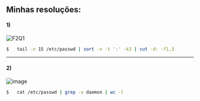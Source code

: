 ## Minhas resoluções:

#### 1)

![F2Q1](https://user-images.githubusercontent.com/83923976/186946343-3bcc0478-0a24-497c-9f60-ce8d1dc611d6.png)

```bash
$   tail -n 15 /etc/passwd | sort -n -t ':' -k3 | cut -d: -f1,3
```
_________________________________________________________________________________________________________________________________________________________________________

#### 2)

![image](https://user-images.githubusercontent.com/83923976/186946492-899eb2b4-d7d1-4404-8cde-3384efca2dab.png)

```bash
$   cat /etc/passwd | grep -v daemon | wc -l
```

